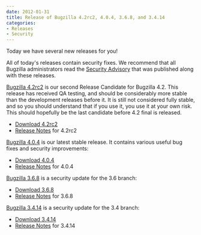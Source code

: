 ```yaml
---
date: 2012-01-31
title: Release of Bugzilla 4.2rc2, 4.0.4, 3.6.8, and 3.4.14
categories:
- Releases
- Security
---
```


Today we have several new releases for you!

All of today's releases contain security fixes. We recommend that all Bugzilla administrators read the [Security Advisory](/security/3.4.13/) that was published along with these releases.

[Bugzilla 4.2rc2](/releases/4.2/) is our second Release Candidate for Bugzilla 4.2\. This release has received QA testing, and should be considerably more stable than the development releases before it. It is still not considered fully stable, and so you should understand that if you use it, you use it at your own risk. This should hopefully be the last candidate before 4.2 final is released.

*   [Download 4.2rc2](/download/#v42)
*   [Release Notes](/releases/4.2/) for 4.2rc2

[Bugzilla 4.0.4](/releases/4.0.4/) is our latest stable release. It contains various useful bug fixes and security improvements:

*   [Download 4.0.4](/download/#v40)
*   [Release Notes](/releases/4.0.4/) for 4.0.4

[Bugzilla 3.6.8](/releases/3.6.8/) is a security update for the 3.6 branch:

*   [Download 3.6.8](/download/#v36)
*   [Release Notes](/releases/3.6.8/) for 3.6.8

[Bugzilla 3.4.14](/releases/3.4.14/) is a security update for the 3.4 branch:

*   [Download 3.4.14](/download/#v34)
*   [Release Notes](/releases/3.4.14/) for 3.4.14

